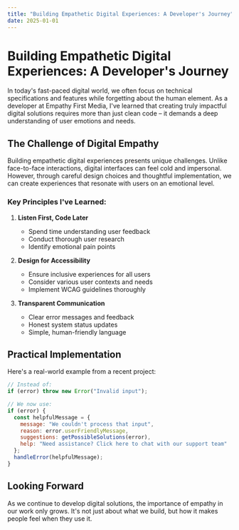 ```yaml
---
title: "Building Empathetic Digital Experiences: A Developer's Journey"
date: 2025-01-01
---
```


# Building Empathetic Digital Experiences: A Developer's Journey

In today's fast-paced digital world, we often focus on technical specifications and features while forgetting about the human element. As a developer at Empathy First Media, I've learned that creating truly impactful digital solutions requires more than just clean code – it demands a deep understanding of user emotions and needs.

## The Challenge of Digital Empathy

Building empathetic digital experiences presents unique challenges. Unlike face-to-face interactions, digital interfaces can feel cold and impersonal. However, through careful design choices and thoughtful implementation, we can create experiences that resonate with users on an emotional level.

### Key Principles I've Learned:

1. **Listen First, Code Later**
   - Spend time understanding user feedback
   - Conduct thorough user research
   - Identify emotional pain points

2. **Design for Accessibility**
   - Ensure inclusive experiences for all users
   - Consider various user contexts and needs
   - Implement WCAG guidelines thoroughly

3. **Transparent Communication**
   - Clear error messages and feedback
   - Honest system status updates
   - Simple, human-friendly language

## Practical Implementation

Here's a real-world example from a recent project:

```javascript
// Instead of:
if (error) throw new Error("Invalid input");

// We now use:
if (error) {
  const helpfulMessage = {
    message: "We couldn't process that input",
    reason: error.userFriendlyMessage,
    suggestions: getPossibleSolutions(error),
    help: "Need assistance? Click here to chat with our support team"
  };
  handleError(helpfulMessage);
}
```

## Looking Forward

As we continue to develop digital solutions, the importance of empathy in our work only grows. It's not just about what we build, but how it makes people feel when they use it.
